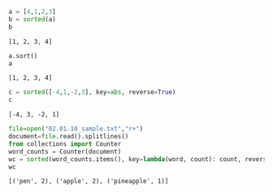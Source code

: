 

```python
a = [4,1,2,3]
b = sorted(a)
b
```




    [1, 2, 3, 4]




```python
a.sort()
a
```




    [1, 2, 3, 4]




```python
c = sorted([-4,1,-2,3], key=abs, reverse=True)
c
```




    [-4, 3, -2, 1]




```python
file=open("02.01.10_sample.txt","r+")
document=file.read().splitlines()
from collections import Counter
word_counts = Counter(document)
wc = sorted(word_counts.items(), key=lambda(word, count): count, reverse=True)
wc
```




    [('pen', 2), ('apple', 2), ('pineapple', 1)]


